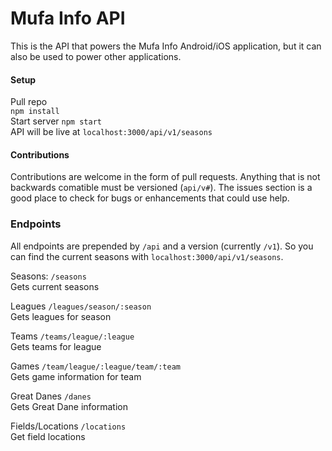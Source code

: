 # Mufa Info API

This is the API that powers the Mufa Info Android/iOS application, but it can also be used to power other applications.

#### Setup
Pull repo  
`npm install`  
Start server `npm start`  
API will be live at `localhost:3000/api/v1/seasons`


#### Contributions

Contributions are welcome in the form of pull requests. Anything that is not backwards comatible must be versioned (`api/v#`). The issues section is a good place to check for bugs or enhancements that could use help.

### Endpoints

All endpoints are prepended by `/api` and a version (currently `/v1`). So you can find the current seasons with `localhost:3000/api/v1/seasons`.

Seasons: `/seasons`  
Gets current seasons

Leagues `/leagues/season/:season`  
Gets leagues for season

Teams `/teams/league/:league`  
Gets teams for league

Games `/team/league/:league/team/:team`  
Gets game information for team

Great Danes `/danes`  
Gets Great Dane information

Fields/Locations `/locations`  
Get field locations



